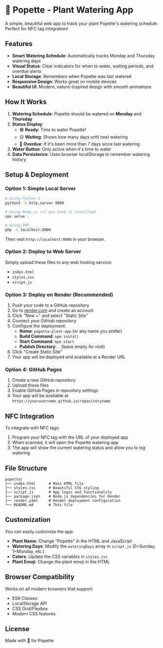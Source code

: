 # 🌱 Popette - Plant Watering App

A simple, beautiful web app to track your plant Popette's watering schedule. Perfect for NFC tag integration!

## Features

- **Smart Watering Schedule**: Automatically tracks Monday and Thursday watering days
- **Visual Status**: Clear indicators for when to water, waiting periods, and overdue alerts
- **Local Storage**: Remembers when Popette was last watered
- **Responsive Design**: Works great on mobile devices
- **Beautiful UI**: Modern, nature-inspired design with smooth animations

## How It Works

1. **Watering Schedule**: Popette should be watered on **Monday** and **Thursday**
2. **Status Display**: 
   - 🟢 **Ready**: Time to water Popette!
   - 🟡 **Waiting**: Shows how many days until next watering
   - 🔴 **Overdue**: If it's been more than 7 days since last watering
3. **Water Button**: Only active when it's time to water
4. **Data Persistence**: Uses browser localStorage to remember watering history

## Setup & Deployment

### Option 1: Simple Local Server
```bash
# Using Python 3
python3 -m http.server 8000

# Using Node.js (if you have it installed)
npx serve .

# Using PHP
php -S localhost:8000
```

Then visit `http://localhost:8000` in your browser.

### Option 2: Deploy to Web Server
Simply upload these files to any web hosting service:
- `index.html`
- `styles.css`
- `script.js`

### Option 3: Deploy on Render (Recommended)
1. Push your code to a GitHub repository
2. Go to [render.com](https://render.com) and create an account
3. Click "New +" and select "Static Site"
4. Connect your GitHub repository
5. Configure the deployment:
   - **Name**: `popette-plant-app` (or any name you prefer)
   - **Build Command**: `npm install`
   - **Start Command**: `npm start`
   - **Publish Directory**: `.` (leave empty for root)
6. Click "Create Static Site"
7. Your app will be deployed and available at a Render URL

### Option 4: GitHub Pages
1. Create a new GitHub repository
2. Upload these files
3. Enable GitHub Pages in repository settings
4. Your app will be available at `https://yourusername.github.io/repositoryname`

## NFC Integration

To integrate with NFC tags:
1. Program your NFC tag with the URL of your deployed app
2. When scanned, it will open the Popette watering app
3. The app will show the current watering status and allow you to log watering

## File Structure

```
popette/
├── index.html      # Main HTML file
├── styles.css      # Beautiful CSS styling
├── script.js       # App logic and functionality
├── package.json    # Node.js dependencies for Render
├── render.yaml     # Render deployment configuration
└── README.md       # This file
```

## Customization

You can easily customize the app:
- **Plant Name**: Change "Popette" in the HTML and JavaScript
- **Watering Days**: Modify the `wateringDays` array in `script.js` (0=Sunday, 1=Monday, etc.)
- **Colors**: Update the CSS variables in `styles.css`
- **Plant Emoji**: Change the plant emoji in the HTML

## Browser Compatibility

Works on all modern browsers that support:
- ES6 Classes
- LocalStorage API
- CSS Grid/Flexbox
- Modern CSS features

## License

Made with 💚 for Popette 
